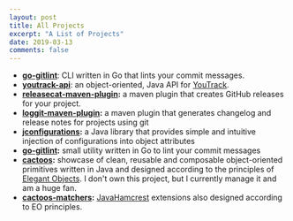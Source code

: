 ```yaml
---
layout: post
title: All Projects
excerpt: "A List of Projects"
date: 2019-03-13
comments: false
---
```


* **[go-gitlint](https://github.com/llorllale/go-gitlint)**: CLI written in Go that lints your commit messages.
* **[youtrack-api](https://llorllale.github.io/youtrack-api)**: an object-oriented, Java API for [YouTrack](https://www.jetbrains.com/youtrack/).
* **[releasecat-maven-plugin](https://llorllale.github.io/releasecat-maven-plugin):**  a maven plugin that creates GitHub releases for your project. 
* **[loggit-maven-plugin](https://llorllale.github.io/loggit-maven-plugin):** a maven plugin that generates changelog and release notes for projects using git
* **[jconfigurations](http://llorllale.github.io/jconfigurations):** a Java library that provides simple and intuitive injection of configurations into object attributes
* **[go-gitlint](https://github.com/llorllale/go-gitlint):** small utility written in Go to lint your commit messages
* **[cactoos](https://github.com/yegor256/cactoos):** showcase of clean, reusable and composable object-oriented primitives written in Java and designed according to the principles of [Elegant Objects](https://www.elegantobjects.org/#principles). I don't own this project, but I currently manage it and am a huge fan.
* **[cactoos-matchers](https://github.com/llorllale/cactoos-matchers):** [JavaHamcrest](http://hamcrest.org/JavaHamcrest/) extensions also designed according to EO principles.
